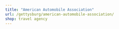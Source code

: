 ```yaml
---
title: "American Automobile Association"
url: /gettysburg/american-automobile-association/
shop: travel agency
---
```

